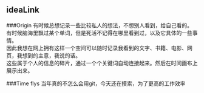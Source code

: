 ideaLink
--------------
###Origin
有时候总想记录一些比较私人的想法，不想别人看到，给自己看的。  
有时候脑海里飘过某个单词，但是死活不记得在哪里看到过，以及它具体的一些事情。  
因此我想在网上拥有这样一个空间可以随时记录我看到的文字、书籍、电影、网页，我想到的主意，我说的话。  
这些属于个人的信息的碎片，通过一个个关键词自动连接起来。然后在时间画布上展示出来。  

###Time flys
当年真的不怎么会用git，今天还在摸索，为了更高的工作效率
